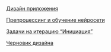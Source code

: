 [Дизайн приложения](https://www.figma.com/file/bdaK4QxybO8TdVxOFGN834/%D0%93%D0%BE%D0%BB%D0%BE%D1%81%D0%BE%D0%B2%D0%BE%D0%B9-%D0%BF%D0%BE%D0%BC%D0%BE%D1%89%D0%BD%D0%B8%D0%BA?type=design&node-id=0%3A1&mode=design&t=xj97lhNin6nqpQX3-1) 

[Препроцессинг и обучение нейросети](https://github.com/Yanapple/CNN-language-model)

[Задачи на итерацию “Инициация”](https://docs.google.com/document/d/18yzugzoZP-HafsCK9E7pMnTFdYNNfHGPDTSnQLWTxlw/edit)

[Черновик дизайна](https://www.figma.com/file/QiGYtH4LWSQwrAuwOwXdgE/Голосовой-помощник-(Copy)?type=design&node-id=0%3A1&mode=design&t=y978LjQa0MzElmOD-1)

